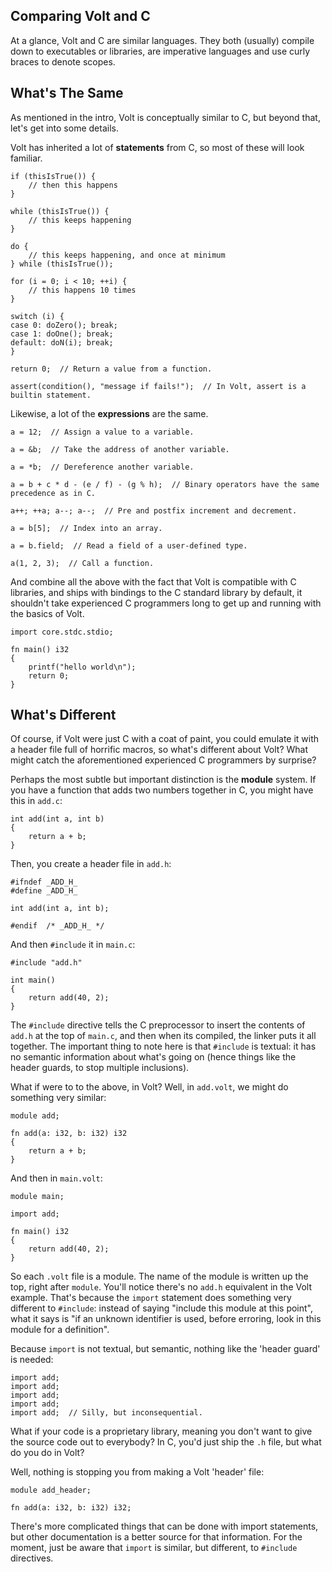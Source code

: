 Comparing Volt and C
---

At a glance, Volt and C are similar languages. They both (usually) compile down to executables or libraries, are imperative languages and use curly braces to denote scopes.

What's The Same
---

As mentioned in the intro, Volt is conceptually similar to C, but beyond that, let's get into some details.

Volt has inherited a lot of **statements** from C, so most of these will look familiar.

	if (thisIsTrue()) {
		// then this happens
	}
	
	while (thisIsTrue()) {
		// this keeps happening
	}
	
	do {
		// this keeps happening, and once at minimum
	} while (thisIsTrue());
	
	for (i = 0; i < 10; ++i) {
		// this happens 10 times
	}
	
	switch (i) {
	case 0: doZero(); break;
	case 1: doOne(); break;
	default: doN(i); break;
	}
	
	return 0;  // Return a value from a function.
	
	assert(condition(), "message if fails!");  // In Volt, assert is a builtin statement.

Likewise, a lot of the **expressions** are the same.

	a = 12;  // Assign a value to a variable.
	
	a = &b;  // Take the address of another variable.
	
	a = *b;  // Dereference another variable.
	
	a = b + c * d - (e / f) - (g % h);  // Binary operators have the same precedence as in C.
	
	a++; ++a; a--; a--;  // Pre and postfix increment and decrement.

	a = b[5];  // Index into an array.
	
	a = b.field;  // Read a field of a user-defined type.
	
	a(1, 2, 3);  // Call a function.

And combine all the above with the fact that Volt is compatible with C libraries, and ships with bindings to the C standard library by default, it shouldn't take experienced C programmers long to get up and running with the basics of Volt.

	import core.stdc.stdio;
	
	fn main() i32
	{
		printf("hello world\n");
		return 0;
	}

What's Different
---

Of course, if Volt were just C with a coat of paint, you could emulate it with a header file full of horrific macros, so what's different about Volt? What might catch the aforementioned experienced C programmers by surprise?

Perhaps the most subtle but important distinction is the **module** system. If you have a function that adds two numbers together in C, you might have this in `add.c`:

	int add(int a, int b)
	{
		return a + b;
	}

Then, you create a header file in `add.h`:

	#ifndef _ADD_H_
	#define _ADD_H_
	
	int add(int a, int b);
	
	#endif  /* _ADD_H_ */

And then `#include` it in `main.c`:

	#include "add.h"
	
	int main()
	{
		return add(40, 2);
	}

The `#include` directive tells the C preprocessor to insert the contents of `add.h` at the top of `main.c`, and then when its compiled, the linker puts it all together. The important thing to note here is that `#include` is textual: it has no semantic information about what's going on (hence things like the header guards, to stop multiple inclusions).

What if were to to the above, in Volt? Well, in `add.volt`, we might do something very similar:

	module add;
	
	fn add(a: i32, b: i32) i32
	{
		return a + b;
	}

And then in `main.volt`:

	module main;
	
	import add;
	
	fn main() i32
	{
		return add(40, 2);
	}

So each `.volt` file is a module. The name of the module is written up the top, right after `module`. You'll notice there's no `add.h` equivalent in the Volt example. That's because the `import` statement does something very different to `#include`: instead of saying "include this module at this point", what it says is "if an unknown identifier is used, before erroring, look in this module for a definition".

Because `import` is not textual, but semantic, nothing like the 'header guard' is needed:
	
	import add;
	import add;
	import add;
	import add;
	import add;  // Silly, but inconsequential.

What if your code is a proprietary library, meaning you don't want to give the source code out to everybody? In C, you'd just ship the `.h` file, but what do you do in Volt?

Well, nothing is stopping you from making a Volt 'header' file:

	module add_header;
	
	fn add(a: i32, b: i32) i32;

There's more complicated things that can be done with import statements, but other documentation is a better source for that information. For the moment, just be aware that `import` is similar, but different, to `#include` directives.